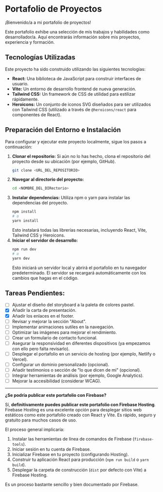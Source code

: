 # Portafolio de Proyectos

¡Bienvenido/a a mi portafolio de proyectos!

Este portafolio exhibe una selección de mis trabajos y habilidades como desarrollador/a. Aquí encontrarás información sobre mis proyectos, experiencia y formación.

## Tecnologías Utilizadas

Este proyecto ha sido construido utilizando las siguientes tecnologías:

*   **React:** Una biblioteca de JavaScript para construir interfaces de usuario.
*   **Vite:** Un entorno de desarrollo frontend de nueva generación.
*   **Tailwind CSS:** Un framework de CSS de utilidad para estilizar rápidamente.
*   **Heroicons:** Un conjunto de iconos SVG diseñados para ser utilizados con Tailwind CSS (utilizado a través de `@heroicons/react` para componentes de React).

## Preparación del Entorno e Instalación

Para configurar y ejecutar este proyecto localmente, sigue los pasos a continuación:

1.  **Clonar el repositorio:** Si aún no lo has hecho, clona el repositorio del proyecto desde su ubicación (por ejemplo, GitHub).
    ```bash
    git clone <URL_DEL_REPOSITORIO>
    ```
2.  **Navegar al directorio del proyecto:**
    ```bash
    cd <NOMBRE_DEL_DIRectorio>
    ```
3.  **Instalar dependencias:** Utiliza npm o yarn para instalar las dependencias del proyecto.
    ```bash
    npm install
    # o
    yarn install
    ```
    Esto instalará todas las librerías necesarias, incluyendo React, Vite, Tailwind CSS y Heroicons.
4.  **Iniciar el servidor de desarrollo:**
    ```bash
    npm run dev
    # o
    yarn dev
    ```
    Esto iniciará un servidor local y abrirá el portafolio en tu navegador predeterminado. El servidor se recargará automáticamente con los cambios que hagas en el código.

## Tareas Pendientes:

- [ ] Ajustar el diseño del storyboard a la paleta de colores pastel.
- [x] Añadir la carta de presentación.
- [x] Añadir los enlaces en el footer.
- [ ] Revisar y mejorar la sección "About".
- [ ] Implementar animaciones sutiles en la navegación.
- [ ] Optimizar las imágenes para mejorar el rendimiento.
- [ ] Crear un formulario de contacto funcional.
- [ ] Asegurar la responsividad en diferentes dispositivos (ya empezamos con ello pero falta revisarlo).
- [ ] Desplegar el portafolio en un servicio de hosting (por ejemplo, Netlify o Vercel).
- [ ] Configurar un dominio personalizado (opcional).
- [ ] Añadir testimonios o sección de "lo que dicen de mi" (opcional).
- [ ] Integrar herramientas de análisis (por ejemplo, Google Analytics).
- [ ] Mejorar la accesibilidad (considerar WCAG).

---

**¿Se podría publicar este portafolio con Firebase?**

Sí, **definitivamente puedes publicar este portafolio con Firebase Hosting**. Firebase Hosting es una excelente opción para desplegar sitios web estáticos como este portafolio creado con React y Vite. Es rápido, seguro y gratuito para muchos casos de uso.

El proceso general implicaría:

1.  Instalar las herramientas de línea de comandos de Firebase (`firebase-tools`).
2.  Iniciar sesión en tu cuenta de Firebase.
3.  Inicializar Firebase en tu proyecto (configurando Hosting).
4.  Construir tu aplicación React para producción (`npm run build` o `yarn build`).
5.  Desplegar la carpeta de construcción (`dist` por defecto con Vite) a Firebase Hosting.

Es un proceso bastante sencillo y bien documentado por Firebase.